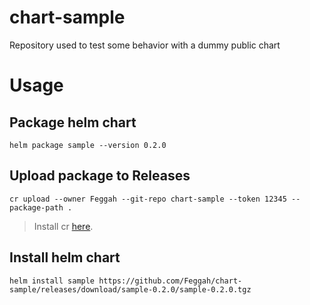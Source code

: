 # chart-sample

Repository used to test some behavior with a dummy public chart

# Usage

## Package helm chart

```console
helm package sample --version 0.2.0

```

## Upload package to Releases
```console
cr upload --owner Feggah --git-repo chart-sample --token 12345 --package-path .
```

> Install cr [here](https://github.com/helm/chart-releaser).

## Install helm chart

```console
helm install sample https://github.com/Feggah/chart-sample/releases/download/sample-0.2.0/sample-0.2.0.tgz
```
